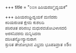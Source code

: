 +++
title = "೦೦೫ ಹಿರಿಯರಙ್ಘ್ರಿದ್ವಯಕೆ"

+++
ಹಿರಿಯರಂಘ್ರಿದ್ವಯಕೆ ಮಣಿದರು                           
ಕಿರಿಯರುಚಿತ ಕ್ಷೇಮ ಕುಶಲದಿ                            
ಪರಿರಚಿತ ಪರಿರಂಭ ಮಧುರವಚೋವಿಳಾಸದಲಿ  
ಅರಸನಿವರನು ಮನ್ನಿಸಿದನಾ  
ದರಿಸಿತನ್ಯೋನ್ಯಾನುರಾಗ  
ಸ್ಫುರಿತ ತೇಜೋಭಾವ ವಿಭ್ರಮ ಭೂಪತಿವ್ರಾತ    ॥5॥
